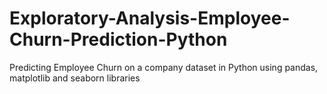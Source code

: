 # Exploratory-Analysis-Employee-Churn-Prediction-Python
Predicting Employee Churn on a company dataset in Python using pandas, matplotlib and seaborn libraries
